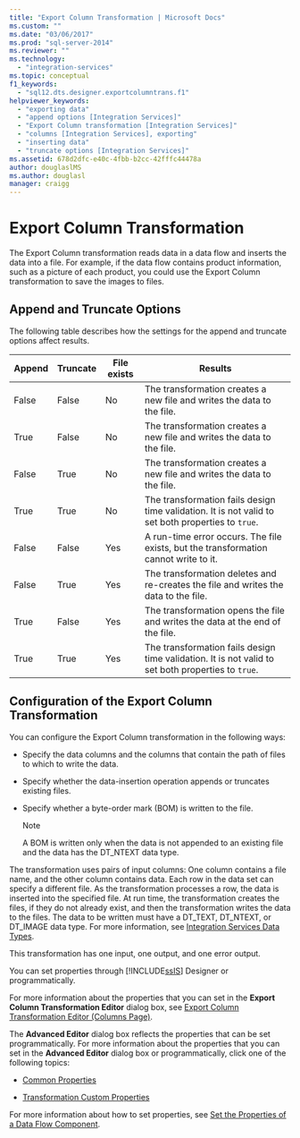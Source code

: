 ```yaml
---
title: "Export Column Transformation | Microsoft Docs"
ms.custom: ""
ms.date: "03/06/2017"
ms.prod: "sql-server-2014"
ms.reviewer: ""
ms.technology: 
  - "integration-services"
ms.topic: conceptual
f1_keywords: 
  - "sql12.dts.designer.exportcolumntrans.f1"
helpviewer_keywords: 
  - "exporting data"
  - "append options [Integration Services]"
  - "Export Column transformation [Integration Services]"
  - "columns [Integration Services], exporting"
  - "inserting data"
  - "truncate options [Integration Services]"
ms.assetid: 678d2dfc-e40c-4fbb-b2cc-42fffc44478a
author: douglaslMS
ms.author: douglasl
manager: craigg
---
```

# Export Column Transformation
  The Export Column transformation reads data in a data flow and inserts the data into a file. For example, if the data flow contains product information, such as a picture of each product, you could use the Export Column transformation to save the images to files.  
  
## Append and Truncate Options  
 The following table describes how the settings for the append and truncate options affect results.  
  
|Append|Truncate|File exists|Results|  
|------------|--------------|-----------------|-------------|  
|False|False|No|The transformation creates a new file and writes the data to the file.|  
|True|False|No|The transformation creates a new file and writes the data to the file.|  
|False|True|No|The transformation creates a new file and writes the data to the file.|  
|True|True|No|The transformation fails design time validation. It is not valid to set both properties to `true`.|  
|False|False|Yes|A run-time error occurs. The file exists, but the transformation cannot write to it.|  
|False|True|Yes|The transformation deletes and re-creates the file and writes the data to the file.|  
|True|False|Yes|The transformation opens the file and writes the data at the end of the file.|  
|True|True|Yes|The transformation fails design time validation. It is not valid to set both properties to `true`.|  
  
## Configuration of the Export Column Transformation  
 You can configure the Export Column transformation in the following ways:  
  
-   Specify the data columns and the columns that contain the path of files to which to write the data.  
  
-   Specify whether the data-insertion operation appends or truncates existing files.  
  
-   Specify whether a byte-order mark (BOM) is written to the file.  
  
    > [!NOTE]  
    >  A BOM is written only when the data is not appended to an existing file and the data has the DT_NTEXT data type.  
  
 The transformation uses pairs of input columns: One column contains a file name, and the other column contains data. Each row in the data set can specify a different file. As the transformation processes a row, the data is inserted into the specified file. At run time, the transformation creates the files, if they do not already exist, and then the transformation writes the data to the files. The data to be written must have a DT_TEXT, DT_NTEXT, or DT_IMAGE data type. For more information, see [Integration Services Data Types](../integration-services-data-types.md).  
  
 This transformation has one input, one output, and one error output.  
  
 You can set properties through [!INCLUDE[ssIS](../../../includes/ssis-md.md)] Designer or programmatically.  
  
 For more information about the properties that you can set in the **Export Column Transformation Editor** dialog box, see [Export Column Transformation Editor &#40;Columns Page&#41;](../../export-column-transformation-editor-columns-page.md).  
  
 The **Advanced Editor** dialog box reflects the properties that can be set programmatically. For more information about the properties that you can set in the **Advanced Editor** dialog box or programmatically, click one of the following topics:  
  
-   [Common Properties](../../common-properties.md)  
  
-   [Transformation Custom Properties](transformation-custom-properties.md)  
  
 For more information about how to set properties, see [Set the Properties of a Data Flow Component](../set-the-properties-of-a-data-flow-component.md).  
  
  
